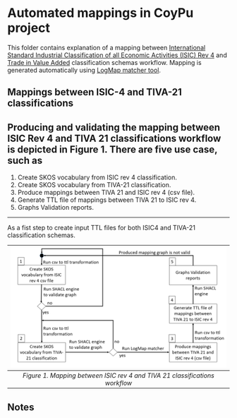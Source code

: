 # Automated mappings in CoyPu project

This folder contains explanation of a mapping between [International Standard Industrial Classification of all Economic Activities (ISIC) Rev 4](https://www.fao.org/statistics/caliper/tools/download/en) and 
[Trade in Value Added](https://www.oecd.org/sti/ind/measuring-trade-in-value-added.htm) classification schemas workflow. 
Mapping is generated automatically using [LogMap matcher tool](https://git.tib.eu/terminology/sandbox/logmap-matcher).

## Mappings between ISIC-4 and TIVA-21 classifications
Producing and validating the mapping between ISIC Rev 4 and TIVA 21 classifications workflow is depicted in Figure 1. 
There are five use case, such as 
---
1. Create SKOS vocabulary from ISIC rev 4 classification.
2. Create SKOS vocabulary from TIVA-21 classification.
3. Produce mappings between TIVA 21 and ISIC rev 4 (csv file).
4. Generate TTL file of mappings between TIVA 21 to ISIC rev 4.
5. Graphs Validation reports.
---
As a fist step to create input TTL files for both ISIC4 and TIVA-21 classification schemas.

 
| ![Mapping workflow](workflow-of-producing-mappings-between-tiva21-and-isic4.png) | 
|:--:| 
| *Figure 1. Mapping between ISIC rev 4 and TIVA 21 classifications workflow* |


## Notes